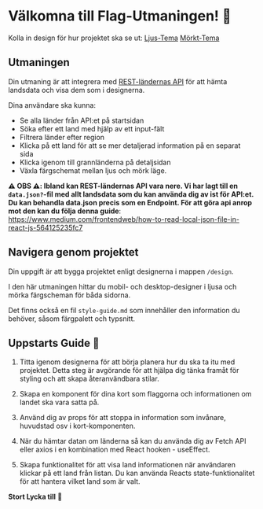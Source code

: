 # Välkomna till Flag-Utmaningen! 🐺

Kolla in design för hur projektet ska se ut:
[Ljus-Tema](./public/design/Desktop-light.png)
[Mörkt-Tema](./public/design/Desktop-dark.png)

## Utmaningen

Din utmaning är att integrera med [REST-ländernas API](https://restcountries.com) för att hämta landsdata och visa dem som i designerna.

Dina användare ska kunna:

- Se alla länder från API:et på startsidan
- Söka efter ett land med hjälp av ett input-fält
- Filtrera länder efter region
- Klicka på ett land för att se mer detaljerad information på en separat sida
- Klicka igenom till grannländerna på detaljsidan
- Växla färgschemat mellan ljus och mörk läge.

**⚠️ OBS ⚠️: Ibland kan REST-ländernas API vara nere. Vi har lagt till en `data.json?`-fil med allt landsdata som du kan använda dig av ist för API:et. Du kan behandla data.json precis som en Endpoint. För att göra api anrop mot den kan du följa denna guide**: https://www.medium.com/frontendweb/how-to-read-local-json-file-in-react-js-564125235fc7

## Navigera genom projektet

Din uppgift är att bygga projektet enligt designerna i mappen `/design`.

I den här utmaningen hittar du mobil- och desktop-designer i ljusa och mörka färgscheman för båda sidorna.

Det finns också en fil `style-guide.md` som innehåller den information du behöver, såsom färgpalett och typsnitt.

## Uppstarts Guide 🌟

1. Titta igenom designerna för att börja planera hur du ska ta itu med projektet. Detta steg är avgörande för att hjälpa dig tänka framåt för styling och att skapa återanvändbara stilar.

2. Skapa en komponent för dina kort som flaggorna och informationen om landet ska vara satta på.

3. Använd dig av props för att stoppa in information som invånare, huvudstad osv i kort-komponenten.

4. När du hämtar datan om länderna så kan du använda dig av Fetch API eller axios i en kombination med React hooken - useEffect.

5. Skapa funktionalitet för att visa land informationen när användaren klickar på ett land från listan. Du kan använda Reacts state-funktionalitet för att hantera vilket land som är valt.

**Stort Lycka till** 🐺
